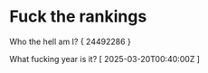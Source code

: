 # Fuck the rankings

Who the hell am I?
{ 24492286 }

What fucking year is it?
[ 2025-03-20T00:40:00Z ]

